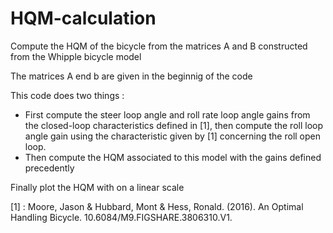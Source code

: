 # HQM-calculation
Compute the HQM of the bicycle from the matrices A and B constructed from the Whipple bicycle model

The matrices A end b are given in the beginnig of the code

This code does two things : 
  - First compute the steer loop angle and roll rate loop angle gains from the closed-loop characteristics defined in [1], then compute the roll loop angle gain using the characteristic given by [1] concerning the roll open loop.
  - Then compute the HQM associated to this model with the gains defined precedently

Finally plot the HQM with on a linear scale

[1] : Moore, Jason & Hubbard, Mont & Hess, Ronald. (2016). An Optimal Handling Bicycle. 10.6084/M9.FIGSHARE.3806310.V1. 
